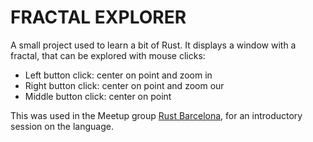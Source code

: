 # FRACTAL EXPLORER

A small project used to learn a bit of Rust.
It displays a window with a fractal, that can be explored with mouse clicks:

* Left button click: center on point and zoom in
* Right button click: center on point and zoom our
* Middle button click: center on point

This was used in the Meetup group [Rust Barcelona](http://www.meetup.com/es-ES/Rust-Barcelona/), for an introductory session on the language.
